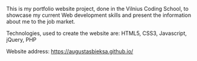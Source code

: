 This is my portfolio website project, done in the Vilnius Coding School, to showcase my current Web development skills and present the information about me to the job market.

Technologies, used to create the website are: HTML5, CSS3, Javascript, jQuery, PHP

Website address: https://augustasbieksa.github.io/